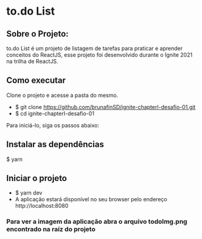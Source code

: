 # to.do List

## Sobre o Projeto:
to.do List é um projeto de listagem de tarefas para praticar e aprender conceitos do ReactJS, esse projeto foi desenvolvido durante o Ignite 2021 na trilha de ReactJS.

## Como executar
Clone o projeto e acesse a pasta do mesmo.

- $ git clone https://github.com/brunafinSD/ignite-chapterI-desafio-01.git
- $ cd ignite-chapterI-desafio-01

Para iniciá-lo, siga os passos abaixo:

## Instalar as dependências
$ yarn

## Iniciar o projeto
- $ yarn dev
- A aplicação estará disponível no seu browser pelo endereço http://localhost:8080

### Para ver a imagem da aplicação abra o arquivo todoImg.png encontrado na raíz do projeto